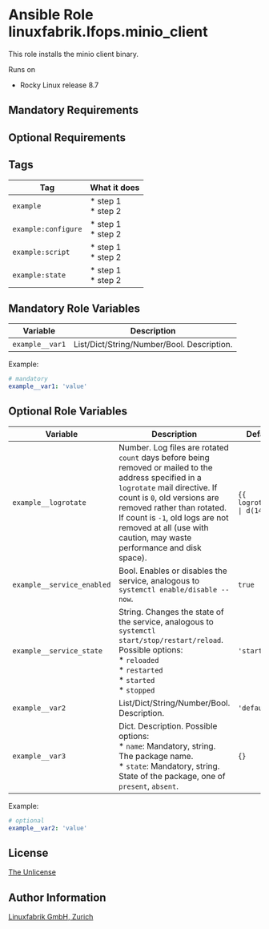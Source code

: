 # Ansible Role linuxfabrik.lfops.minio_client

This role installs the minio client binary.

Runs on

* Rocky Linux release 8.7


## Mandatory Requirements

## Optional Requirements

## Tags

| Tag                   | What it does                                 |
| ---                   | ------------                                 |
| `example`             | * step 1<br> * step 2                        |
| `example:configure`   | * step 1<br> * step 2                        |
| `example:script`      | * step 1<br> * step 2                        |
| `example:state`       | * step 1<br> * step 2                        |


## Mandatory Role Variables

| Variable | Description |
| -------- | ----------- |
| `example__var1` | List/Dict/String/Number/Bool. Description. |

Example:
```yaml
# mandatory
example__var1: 'value'
```


## Optional Role Variables

| Variable | Description | Default Value |
| -------- | ----------- | ------------- |
| `example__logrotate` | Number. Log files are rotated `count` days before being removed or mailed to the address specified in a `logrotate` mail directive. If count is `0`, old versions are removed rather than rotated. If count is `-1`, old logs are not removed at all (use with caution, may waste performance and disk space). | `{{ logrotate__rotate \| d(14) }}` |
| `example__service_enabled` | Bool. Enables or disables the service, analogous to `systemctl enable/disable --now`. | `true` |
| `example__service_state`| String. Changes the state of the service, analogous to `systemctl start/stop/restart/reload`. Possible options:<br> * `reloaded`<br> * `restarted`<br> * `started`<br> * `stopped` | `'started'` |
| `example__var2` | List/Dict/String/Number/Bool. Description. | `'default'` |
| `example__var3` | Dict. Description. Possible options:<br> * `name`: Mandatory, string. The package name.<br> * `state`: Mandatory, string. State of the package, one of `present`, `absent`. | `{}` |

Example:
```yaml
# optional
example__var2: 'value'
```


## License

[The Unlicense](https://unlicense.org/)


## Author Information

[Linuxfabrik GmbH, Zurich](https://www.linuxfabrik.ch)
